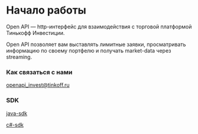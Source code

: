 # Начало работы

Open API — http-интерфейс для взаимодействия с торговой платформой Тинькофф Инвестиции.

Open API позволяет вам выставлять лимитные заявки, просматривать информацию по своему портфелю и получать market-data через streaming. 

### Как связаться с нами

openapi_invest@tinkoff.ru 

### SDK

[java-sdk](https://github.com/TinkoffCreditSystems/invest-openapi-java-sdk)

[c#-sdk](https://github.com/TinkoffCreditSystems/invest-openapi-csharp-sdk)